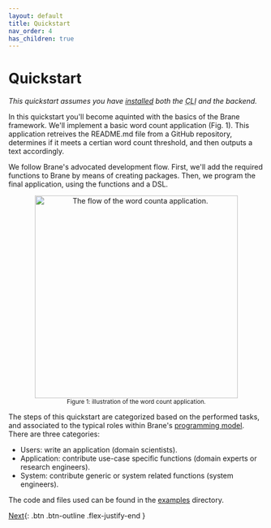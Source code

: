```yaml
---
layout: default
title: Quickstart
nav_order: 4
has_children: true
---
```


# Quickstart
_This quickstart assumes you have [installed](/brane/installation.html) both the <abbr title="Command-line interface">CLI</abbr> and the backend._

In this quickstart you'll become aquinted with the basics of the Brane framework. We'll implement a basic word count application (Fig. 1). This application retreives the README.md file from a GitHub repository, determines if it meets a certian word count threshold, and then outputs a text accordingly.

We follow Brane's advocated development flow. First, we'll add the required functions to Brane by means of creating packages. Then, we program the final application, using the functions and a DSL.

<p style="text-align: center">
    <img src="/brane/assets/img/word-count.svg" width="400px" alt="The flow of the word counta application.">
    <br/>
    <sup>Figure 1: illustration of the word count application.</sup>
</p>

The steps of this quickstart are categorized based on the performed tasks, and associated to the typical roles within Brane's [programming model](/brane/architecture#programming-model). There are three categories:

- <span class="label label-green">Users</span>: write an application (domain scientists).
- <span class="label label-blue">Application</span>: contribute use-case specific functions (domain experts or research engineers).
- <span class="label label-red">System</span>: contribute generic or system related functions (system engineers).

The code and files used can be found in the [examples](https://github.com/onnovalkering/brane/tree/master/examples/wordcount) directory.

[Next](/brane/quickstart/1-retreive-readme.html){: .btn .btn-outline .flex-justify-end }
